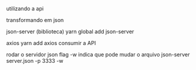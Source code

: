 utilizando a api

transformando em json

json-server (biblioteca)
yarn global add json-server

axios
yarn add axios
consumir a API

rodar o servidor json
flag -w indica que pode mudar o arquivo
json-server server.json -p 3333 -w
